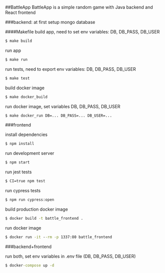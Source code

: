 ##BattleApp
BattleApp is a simple random game with Java backend and React frontend

###backend:
at first setup mongo database

####Makefile
build app, need to set env variables: DB, DB_PASS, DB_USER
```bat
$ make build
```
run app
```bat
$ make run
```
run tests, need to export env variables: DB, DB_PASS, DB_USER
```bat
$ make test
```
build docker image
```bat
$ make docker_build
```
run docker image, set variables DB, DB_PASS, DB_USER
```bat
$ make docker_run DB=... DB_PASS=... DB_USER=...
```
###frontend

install dependencies
```bat
$ npm install
```
run development server
```bat
$ npm start
```
run jest tests
```bat
$ CI=true npm test
```
run cypress tests
```bat
$ npm run cypress:open
```
build production docker image
```bat
$ docker build -t battle_frontend .
```
run docker image
```bat
$ docker run -it --rm -p 1337:80 battle_frontend
```
###backend+frontend

run both, set env variables in .env file (DB, DB_PASS, DB_USER) 
```bat
$ docker-compose up -d
```

